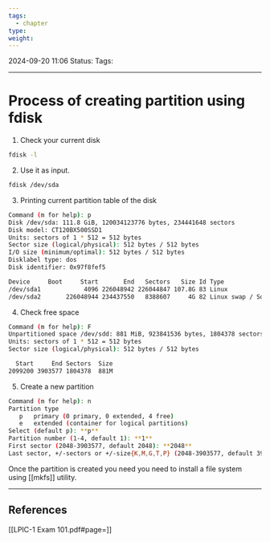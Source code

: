 ```yaml
---
tags:
  - chapter
type: 
weight:
---
```


2024-09-20 11:06
Status:
Tags:
___
# Process of creating partition using fdisk

1. Check your current disk
```bash
fdisk -l
```

2. Use it as input.
```bash
fdisk /dev/sda
```

3. Printing current partition table of the disk
```bash
Command (m for help): p
Disk /dev/sda: 111.8 GiB, 120034123776 bytes, 234441648 sectors
Disk model: CT120BX500SSD1
Units: sectors of 1 * 512 = 512 bytes
Sector size (logical/physical): 512 bytes / 512 bytes
I/O size (minimum/optimal): 512 bytes / 512 bytes
Disklabel type: dos
Disk identifier: 0x97f8fef5

Device     Boot     Start       End   Sectors   Size Id Type
/dev/sda1            4096 226048942 226044847 107.8G 83 Linux
/dev/sda2       226048944 234437550   8388607     4G 82 Linux swap / Solaris
```

4. Check free space
```bash
Command (m for help): F
Unpartitioned space /dev/sdd: 881 MiB, 923841536 bytes, 1804378 sectors
Units: sectors of 1 * 512 = 512 bytes
Sector size (logical/physical): 512 bytes / 512 bytes

  Start     End Sectors  Size
2099200 3903577 1804378  881M
```

5. Create a new partition
```bash
Command (m for help): n
Partition type
   p   primary (0 primary, 0 extended, 4 free)
   e   extended (container for logical partitions)
Select (default p): **p**
Partition number (1-4, default 1): **1**
First sector (2048-3903577, default 2048): **2048**
Last sector, +/-sectors or +/-size{K,M,G,T,P} (2048-3903577, default 3903577): +1G
```

Once the partition is created you need you need to install a file system using [[mkfs]] utility.

___
## References
[[LPIC-1 Exam 101.pdf#page=]]